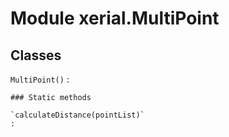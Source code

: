 Module xerial.MultiPoint
========================

Classes
-------

`MultiPoint()`
:   

    ### Static methods

    `calculateDistance(pointList)`
    :